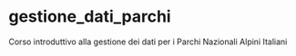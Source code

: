# gestione_dati_parchi
Corso introduttivo alla gestione dei dati per i Parchi Nazionali Alpini Italiani

